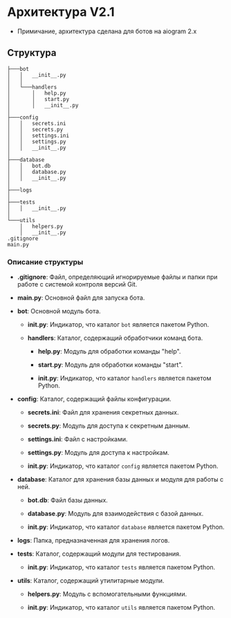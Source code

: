 # Архитектура V2.1

* Примичание, архитектура сделана для ботов на aiogram 2.x 
 
## Структура

```
├───bot
│   │   __init__.py
│   │
│   └───handlers
│       │   help.py
│       │   start.py
│       │   __init__.py
│
├───config
│   │   secrets.ini
│   │   secrets.py
│   │   settings.ini
│   │   settings.py
│   │   __init__.py
│
├───database
│   │   bot.db
│   │   database.py
│   │   __init__.py
│
├───logs
│
├───tests
│   │   __init__.py
│
└───utils
    │   helpers.py
    │   __init__.py
.gitignore
main.py
```

### Описание структуры

- **.gitignore**: Файл, определяющий игнорируемые файлы и папки при работе с системой контроля версий Git.

- **main.py**: Основной файл для запуска бота.

- **bot**: Основной модуль бота.

    - **__init__.py**: Индикатор, что каталог `bot` является пакетом Python.
    
    - **handlers**: Каталог, содержащий обработчики команд бота.

        - **help.py**: Модуль для обработки команды "help".
        
        - **start.py**: Модуль для обработки команды "start".
        
        - **__init__.py**: Индикатор, что каталог `handlers` является пакетом Python.

- **config**: Каталог, содержащий файлы конфигурации.

    - **secrets.ini**: Файл для хранения секретных данных.
    
    - **secrets.py**: Модуль для доступа к секретным данным.
    
    - **settings.ini**: Файл с настройками.
    
    - **settings.py**: Модуль для доступа к настройкам.
    
    - **__init__.py**: Индикатор, что каталог `config` является пакетом Python.

- **database**: Каталог для хранения базы данных и модуля для работы с ней.

    - **bot.db**: Файл базы данных.
    
    - **database.py**: Модуль для взаимодействия с базой данных.
    
    - **__init__.py**: Индикатор, что каталог `database` является пакетом Python.

- **logs**: Папка, предназначенная для хранения логов.

- **tests**: Каталог, содержащий модули для тестирования.

    - **__init__.py**: Индикатор, что каталог `tests` является пакетом Python.

- **utils**: Каталог, содержащий утилитарные модули.

    - **helpers.py**: Модуль с вспомогательными функциями.
    
    - **__init__.py**: Индикатор, что каталог `utils` является пакетом Python.
